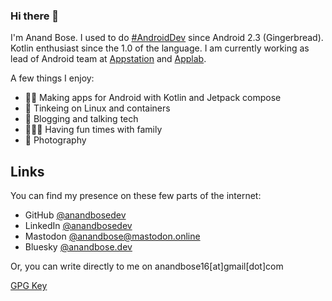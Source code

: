 ### Hi there 👋

<!--
**anandbosedev/anandbosedev** is a ✨ _special_ ✨ repository because its `README.md` (this file) appears on your GitHub profile.

Here are some ideas to get you started:

- 🔭 I’m currently working on ...
- 🌱 I’m currently learning ...
- 👯 I’m looking to collaborate on ...
- 🤔 I’m looking for help with ...
- 💬 Ask me about ...
- 📫 How to reach me: ...
- 😄 Pronouns: ...
- ⚡ Fun fact: ...
-->

I'm Anand Bose. I used to do [#AndroidDev](https://anandbose.dev/tag/AndroidDev/) since Android 2.3 (Gingerbread). Kotlin enthusiast since the 1.0 of the language. I am currently working as lead of Android team at [Appstation](https://appstation.in) and [Applab](https://applab.qa).

A few things I enjoy:
* 🧑‍💻 Making apps for Android with Kotlin and Jetpack compose
* 🐧 Tinkeing on Linux and containers
* 🧵 Blogging and talking tech
* 👨‍👩‍👦 Having fun times with family
* 📸 Photography

## Links

You can find my presence on these few parts of the internet:
* GitHub [@anandbosedev](https://github.com/anandbosedev)
* LinkedIn [@anandbosedev](https://linkedin.com/in/anandbosedev)
* Mastodon [@anandbose@mastodon.online](https://mastodon.online/@anandbose)
* Bluesky [@anandbose.dev](https://bsky.app/profile/anandbose.dev)

Or, you can write directly to me on anandbose16[at]gmail[dot]com

[GPG Key](./gpgkey.txt)